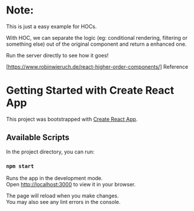 # Note:

This is just a easy example for HOCs.

With HOC, we can separate the logic (eg: conditional rendering, filtering or something else) out of the original component and return a enhanced one.

Run the server directly to see how it goes!

[https://www.robinwieruch.de/react-higher-order-components/] Reference

# Getting Started with Create React App

This project was bootstrapped with [Create React App](https://github.com/facebook/create-react-app).

## Available Scripts

In the project directory, you can run:

### `npm start`

Runs the app in the development mode.\
Open [http://localhost:3000](http://localhost:3000) to view it in your browser.

The page will reload when you make changes.\
You may also see any lint errors in the console.
